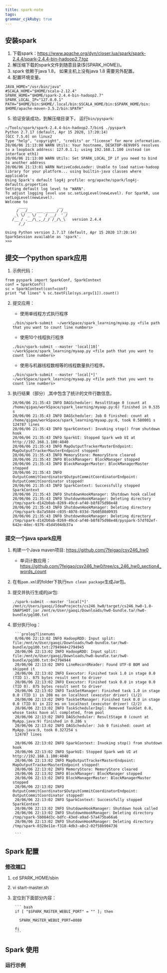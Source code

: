 ```yaml
---
title: spark-note
tags: 
grammar_cjkRuby: true
---
```

## 安装spark
1. 下载spark：https://www.apache.org/dyn/closer.lua/spark/spark-2.4.4/spark-2.4.4-bin-hadoop2.7.tgz
2. 解压缩下载的spark文件到随意目录(${SPARK_HOME})。
3. spark 依赖于java 1.8， 如果主机上没有java 1.8 需要另外配置。
4. 配置环境变量。

```shell
JAVA_HOME="/usr/bin/java" 
#SCALA_HOME="$HOME/scala-2.12.4" 
SPARK_HOME="$HOME/spark-2.4.4-bin-hadoop2.7" 
SPARK_LOCAL_IP="127.0.0.1" PATH="$HOME/bin:$HOME/.local/bin:$SCALA_HOME/bin:$SPARK_HOME/bin: $HOME/apache-maven-3.5.2/bin:$PATH"
```
5. 验证安装成功，到解压缩目录下， 运行`bin/pyspark`:
```console
~/Tools/spark/spark-2.4.4-bin-hadoop2.7/bin$ ./pyspark
Python 2.7.17 (default, Apr 15 2020, 17:20:14)
[GCC 7.5.0] on linux2
Type "help", "copyright", "credits" or "license" for more information.
20/06/06 21:13:00 WARN Utils: Your hostname, DESKTOP-8E9V0FS resolves to a loopback address: 127.0.1.1; using 192.168.1.100 instead (on interface eth1)
20/06/06 21:13:00 WARN Utils: Set SPARK_LOCAL_IP if you need to bind to another address
20/06/06 21:13:01 WARN NativeCodeLoader: Unable to load native-hadoop library for your platform... using builtin-java classes where applicable
Using Spark's default log4j profile: org/apache/spark/log4j-defaults.properties
Setting default log level to "WARN".
To adjust logging level use sc.setLogLevel(newLevel). For SparkR, use setLogLevel(newLevel).
Welcome to
      ____              __
     / __/__  ___ _____/ /__
    _\ \/ _ \/ _ `/ __/  '_/
   /__ / .__/\_,_/_/ /_/\_\   version 2.4.4
      /_/

Using Python version 2.7.17 (default, Apr 15 2020 17:20:14)
SparkSession available as 'spark'.
>>>
```

## 提交一个python spark应用

1. 示例代码：

```python?linenums
from pyspark import SparkConf, SparkContext
conf = SparkConf() 
sc = SparkContext(conf=conf) 
print "%d lines" % sc.textFile(sys.argv[1]).count()
```
2. 提交应用：

	* 使用单线程方式执行程序
	```shell?linenums
	./bin/spark-submit  ~/workSpace/spark_learning/myaap.py <file path that you want to count line numbers>
	```

	* 使用10个线程执行程序

	```shell?linenums
	./bin/spark-submit --master 'local[10]'  ~/workSpace/spark_learning/myaap.py <file path that you want to count line numbers>
	
	```
	* 使用与机器线程数相等的线程数量执行程序。

	```shell
	./bin/spark-submit --master 'local[*]'  ~/workSpace/spark_learning/myaap.py <file path that you want to count line numbers>
	```
3. 执行结果（部分）,其中包含了统计的文件行数信息。

	```console
	20/06/06 21:35:43 INFO DAGScheduler: ResultStage 0 (count at /home/qigao/workSpace/spark_learning/myaap.py:6) finished in 0.535 s
	20/06/06 21:35:43 INFO DAGScheduler: Job 0 finished: count at /home/qigao/workSpace/spark_learning/myaap.py:6, took 0.580001 s
	124787 lines
	20/06/06 21:35:43 INFO SparkContext: Invoking stop() from shutdown hook
	20/06/06 21:35:43 INFO SparkUI: Stopped Spark web UI at http://192.168.1.100:4040
	20/06/06 21:35:43 INFO MapOutputTrackerMasterEndpoint: MapOutputTrackerMasterEndpoint stopped!
	20/06/06 21:35:43 INFO MemoryStore: MemoryStore cleared
	20/06/06 21:35:43 INFO BlockManager: BlockManager stopped
	20/06/06 21:35:43 INFO BlockManagerMaster: BlockManagerMaster stopped
	20/06/06 21:35:43 INFO OutputCommitCoordinator$OutputCommitCoordinatorEndpoint: OutputCommitCoordinator stopped!
	20/06/06 21:35:43 INFO SparkContext: Successfully stopped SparkContext
	20/06/06 21:35:43 INFO ShutdownHookManager: Shutdown hook called
	20/06/06 21:35:43 INFO ShutdownHookManager: Deleting directory /tmp/spark-d142b0ab-8269-49cd-af40-b8f875d98e48
	20/06/06 21:35:43 INFO ShutdownHookManager: Deleting directory /tmp/spark-8a7a58d4-c035-4078-833d-7b60588d0935
	20/06/06 21:35:43 INFO ShutdownHookManager: Deleting directory /tmp/spark-d142b0ab-8269-49cd-af40-b8f875d98e48/pyspark-57df02ef-642e-4dec-9376-45d4504db37a
	```
### 提交一个java spark应用

1. 构建一个Java maven项目: https://github.com/7feigao/csv246_hw0
	* 单词计数应用：https://github.com/7feigao/csv246_hw0/tree/cs_246_hw0_section4_words_count
2. 在有`pom.xml`的folder下执行`mvn clean package`生成Jar包。
3. 提交并执行生成的jar包:

	```shell?linenums
	./spark-submit --master 'local[*]' /mnt/c/Users/gaoqi/IdeaProjects/cs246_hw0/target/cs246_hw0-1.0-SNAPSHOT.jar /mnt/e/User/gaoqi/Downloads/hw0-bundle.tar/hw0-bundle/pg100.txt
	```
4. 部分执行log：

		```prolog?linenums
		0/06/06 22:13:02 INFO HadoopRDD: Input split: file:/mnt/e/User/gaoqi/Downloads/hw0-bundle.tar/hw0-bundle/pg100.txt:2794944+2794945
		20/06/06 22:13:02 INFO HadoopRDD: Input split: file:/mnt/e/User/gaoqi/Downloads/hw0-bundle.tar/hw0-bundle/pg100.txt:0+2794944
		20/06/06 22:13:02 INFO LineRecordReader: Found UTF-8 BOM and skipped it
		20/06/06 22:13:02 INFO Executor: Finished task 1.0 in stage 0.0 (TID 1). 875 bytes result sent to driver
		20/06/06 22:13:02 INFO Executor: Finished task 0.0 in stage 0.0 (TID 0). 875 bytes result sent to driver
		20/06/06 22:13:02 INFO TaskSetManager: Finished task 1.0 in stage 0.0 (TID 1) in 208 ms on localhost (executor driver) (1/2)
		20/06/06 22:13:02 INFO TaskSetManager: Finished task 0.0 in stage 0.0 (TID 0) in 222 ms on localhost (executor driver) (2/2)
		20/06/06 22:13:02 INFO TaskSchedulerImpl: Removed TaskSet 0.0, whose tasks have all completed, from pool
		20/06/06 22:13:02 INFO DAGScheduler: ResultStage 0 (count at MyApp.java:9) finished in 0.286 s
		20/06/06 22:13:02 INFO DAGScheduler: Job 0 finished: count at MyApp.java:9, took 0.327254 s
		124787 lines

		20/06/06 22:13:02 INFO SparkContext: Invoking stop() from shutdown hook
		20/06/06 22:13:02 INFO SparkUI: Stopped Spark web UI at http://192.168.1.100:4040
		20/06/06 22:13:02 INFO MapOutputTrackerMasterEndpoint: MapOutputTrackerMasterEndpoint stopped!
		20/06/06 22:13:02 INFO MemoryStore: MemoryStore cleared
		20/06/06 22:13:02 INFO BlockManager: BlockManager stopped
		20/06/06 22:13:02 INFO BlockManagerMaster: BlockManagerMaster stopped
		20/06/06 22:13:02 INFO OutputCommitCoordinator$OutputCommitCoordinatorEndpoint: OutputCommitCoordinator stopped!
		20/06/06 22:13:02 INFO SparkContext: Successfully stopped SparkContext
		20/06/06 22:13:02 INFO ShutdownHookManager: Shutdown hook called
		20/06/06 22:13:02 INFO ShutdownHookManager: Deleting directory /tmp/spark-5b084d3c-bdfc-43ed-a9ad-57a475ba66a6
		20/06/06 22:13:02 INFO ShutdownHookManager: Deleting directory /tmp/spark-0328e11e-f318-4db3-a8c2-02f58b904736

		```


## Spark 配置

### [修改端口](https://blog.csdn.net/qq839177306/article/details/78727072)

1. cd SPARK_HOME/sbin
2. vi start-master.sh
3. 定位到下面部分内容：

		``` bash
		if [ "$SPARK_MASTER_WEBUI_PORT" = "" ]; then

		  SPARK_MASTER_WEBUI_PORT=8080

		fi
		```

## Spark 使用

### 运行示例


